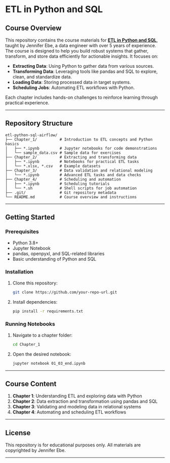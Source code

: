# ETL in Python and SQL

## Course Overview
This repository contains the course materials for [**ETL in Python and SQL**](https://www.linkedin.com/learning/etl-in-python-and-sql/), taught by Jennifer Ebe, a data engineer with over 5 years of experience. The course is designed to help you build robust systems that gather, transform, and store data efficiently for actionable insights. It focuses on:

- **Extracting Data**: Using Python to gather data from various sources.
- **Transforming Data**: Leveraging tools like pandas and SQL to explore, clean, and standardize data.
- **Loading Data**: Storing processed data in target systems.
- **Scheduling Jobs**: Automating ETL workflows with Python.

Each chapter includes hands-on challenges to reinforce learning through practical experience.

---

## Repository Structure

```plaintext
etl-python-sql-airflow/
├── Chapter_1/          # Introduction to ETL concepts and Python basics
│   ├── *.ipynb         # Jupyter notebooks for code demonstrations
│   └── sample_data.csv # Sample data for exercises
├── Chapter_2/          # Extracting and transforming data
│   ├── *.ipynb         # Notebooks for practical ETL tasks
│   └── *.xlsx, *.csv   # Example datasets
├── Chapter_3/          # Data validation and relational modeling
│   └── *.ipynb         # Advanced ETL tasks and data checks
├── Chapter_4/          # Scheduling and automation
│   ├── *.ipynb         # Scheduling tutorials
│   └── *.sh            # Shell scripts for job automation
├── .git/               # Git repository metadata
└── README.md           # Course overview and instructions
```

---

## Getting Started

### Prerequisites
- Python 3.8+
- Jupyter Notebook
- pandas, openpyxl, and SQL-related libraries
- Basic understanding of Python and SQL

### Installation
1. Clone this repository:
   ```bash
   git clone https://github.com/your-repo-url.git
   ```
2. Install dependencies:
   ```bash
   pip install -r requirements.txt
   ```

### Running Notebooks
1. Navigate to a chapter folder:
   ```bash
   cd Chapter_1
   ```
2. Open the desired notebook:
   ```bash
   jupyter notebook 01_03_end.ipynb
   ```

---

## Course Content
1. **Chapter 1**: Understanding ETL and exploring data with Python
2. **Chapter 2**: Data extraction and transformation using pandas and SQL
3. **Chapter 3**: Validating and modeling data in relational systems
4. **Chapter 4**: Automating and scheduling ETL workflows

---

## License
This repository is for educational purposes only. All materials are copyrighted by Jennifer Ebe.

--- 
